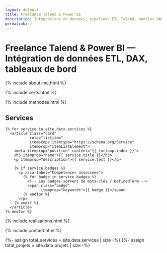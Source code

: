 ```yaml
---
layout: default
title: Freelance Talend & Power BI
description: Intégrations de données, pipelines ETL Talend, modèles DAX et dashboards Power BI performants. Disponibilité rapide, résultats mesurables.
permalink: /
---
```


<!-- H1 accessible (améliore le SEO sans changer le design) -->
<h1 class="sr-only">Freelance Talend &amp; Power BI — Intégration de données ETL, DAX, tableaux de bord</h1>

<!-- ABOUT ME -->
{% include about-me.html %}

<!-- CERTS -->
{% include certs.html %}

<!-- METHODES -->
{% include methodes.html %}


<!-- SERVICES -->
<section id="services" class="section" aria-labelledby="services-title">
  <h2 id="services-title">Services</h2>

  <!-- ItemList de Services (SEO) -->
  <div class="grid cols-2"
       role="list"
       itemscope itemtype="https://schema.org/ItemList"
       aria-label="Catalogue de services">
    <meta itemprop="name" content="Services {{ site.author.name }}">
    <meta itemprop="itemListOrder" content="https://schema.org/ItemListOrderAscending">

    {% for service in site.data.services %}
      <article class="card"
               role="listitem"
               itemscope itemtype="https://schema.org/Service"
               itemprop="itemListElement">
        <meta itemprop="position" content="{{ forloop.index }}">
        <h3 itemprop="name">{{ service.title }}</h3>
        <p itemprop="description">{{ service.text }}</p>

        {% if service.badges %}
          <p aria-label="Compétences associées">
            {% for badge in service.badges %}
              <!-- Les badges servent de mots-clés / DefinedTerm -->
              <span class="badge"
                    itemprop="keywords">{{ badge }}</span>
            {% endfor %}
          </p>
        {% endif %}
      </article>
    {% endfor %}
  </div>
</section>
<!-- END SERVICES -->


<!-- REALISATIONS -->
{% include realisations.html %}

<!-- CONTACTS -->
{% include contact.html %}


<!-- Modal Calendly -->
<div id="calendly-modal" class="modal" hidden>
  <div class="modal__dialog" role="dialog" aria-modal="true" aria-labelledby="calendlyTitle">
    <button class="modal__close" aria-label="Fermer">×</button>
    <div style="padding:.75rem 1rem; border-bottom:1px solid var(--border)">
      <h3 id="calendlyTitle" style="margin:0">Réserver un créneau</h3>
    </div>
    <div id="calendly-inline"
         class="calendly-inline"
         data-calendly-url="{{ site.author.calendly_url }}"
         style="position:relative; min-height:72vh;">
      <div class="calendly-skeleton" aria-hidden="true" style="display:grid;place-items:center;height:100%;">
        <p class="muted" style="margin:0">Chargement du calendrier…</p>
      </div>
    </div>
  </div>
</div>

<!-- JSON-LD : ItemList Services + Réalisations (dynamique depuis _data) -->
{%- assign total_services = site.data.services | size -%}
{%- assign total_projets  = site.data.projets  | size -%}
<script type="application/ld+json">
{
  "@context": "https://schema.org",
  "@graph": [
    {
      "@type": "ItemList",
      "name": "Services de {{ site.author.name }}",
      "itemListOrder": "https://schema.org/ItemListOrderAscending",
      "numberOfItems": {{ total_services | default: 0 }},
      "itemListElement": [
        {% for s in site.data.services %}
        {
          "@type": "ListItem",
          "position": {{ forloop.index }},
          "item": {
            "@type": "Service",
            "name": {{ s.title | jsonify }},
            "description": {{ s.text  | jsonify }}
          }
        }{% unless forloop.last %},{% endunless %}
        {% endfor %}
      ]
    },
    {
      "@type": "ItemList",
      "name": "Réalisations de {{ site.author.name }}",
      "itemListOrder": "https://schema.org/ItemListOrderAscending",
      "numberOfItems": {{ total_projets | default: 0 }},
      "itemListElement": [
        {% for p in site.data.projets %}
        {
          "@type": "ListItem",
          "position": {{ forloop.index }},
          "item": {
            "@type": "CreativeWork",
            "name": {{ p.title | jsonify }},
            "abstract": {{ p.text  | jsonify }},
            {% if p.link %}"url": {{ p.link | jsonify }}{% endif %}
          }
        }{% unless forloop.last %},{% endunless %}
        {% endfor %}
      ]
    }
  ]
}
</script>
